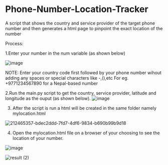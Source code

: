 # Phone-Number-Location-Tracker
A script that shows the country and service provider of the target phone number and then generates a html page to pinpoint the exact location of the number


Process:

1.Enter your number in the num variable (as shown below)

![image](https://user-images.githubusercontent.com/88844855/212465035-8f59d884-595f-4da2-83d7-875906e89587.png)

NOTE: Enter your country code first followed by your phone number wihout adding any spaces or special characters like -,(),etc  For eg. +9771234567890 for a Nepal-based number

2.Run the main.py script to get the country, service provider, latitude and longitude as the ouput (as shown below).
![image](https://user-images.githubusercontent.com/88844855/212465323-b62d1460-b99b-47ee-bd08-bd375728e581.png)


3. After the script is run a html will be created in the same folder namely mylocation.html

![212465357-bdec2ddd-7fd7-4df6-9834-b690b99b9d18](https://user-images.githubusercontent.com/88844855/212466333-dc3f4a55-5843-45f0-8eab-b86723bdd464.png)

4. Open the mylocation.html file on a browser of your choosing to see the location of your number.

![image](https://user-images.githubusercontent.com/88844855/212465424-2b98273f-938d-44d2-bfc8-97cd57bdc829.png)









![result (2)](https://user-images.githubusercontent.com/88844855/212554111-0cdae2a7-ba61-4fae-bdec-c840bfac0d75.gif)


